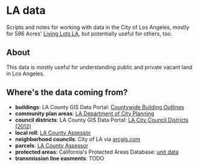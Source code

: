 LA data
=======

Scripts and notes for working with data in the City of Los Angeles, mostly for
596 Acres' [Living Lots LA](https://github.com/596acres/livinglots-la), but
potentially useful for others, too.


About
-----

This data is mostly useful for understanding public and private vacant land in
Los Angeles.


Where's the data coming from?
-----------------------------

* **buildings**: LA County GIS Data Portal: [Countywide Building
  Outlines](http://egis3.lacounty.gov/dataportal/2011/04/28/countywide-building-outlines/)
* **community plan areas**: [LA Department of City Planning](http://cityplanning.lacity.org/MapGallery/MapGallery_GISdata/ZipFiles/CPA.zip)
* **council districts**: LA County GIS Data Portal: [LA City Council Districts
  (2012)](http://egis3.lacounty.gov/dataportal/2012/08/07/la-city-council-districts-2012/)
* **local roll**: [LA County
  Assessor](http://assessor.lacounty.gov/extranet/outsidesales/gisdata.aspx)
* **neighborhood councils**: City of LA via
  [arcgis.com](http://www.arcgis.com/home/item.html?id=7da35609c7604967bc2e99edf6b0100e)
* **parcels**: [LA County
  Assessor](http://assessor.lacounty.gov/extranet/outsidesales/gisdata.aspx)
* **protected areas**: California's Protected Areas Database: [unit
  data](http://www.calands.org/data)
* **transmission line easments**: TODO
